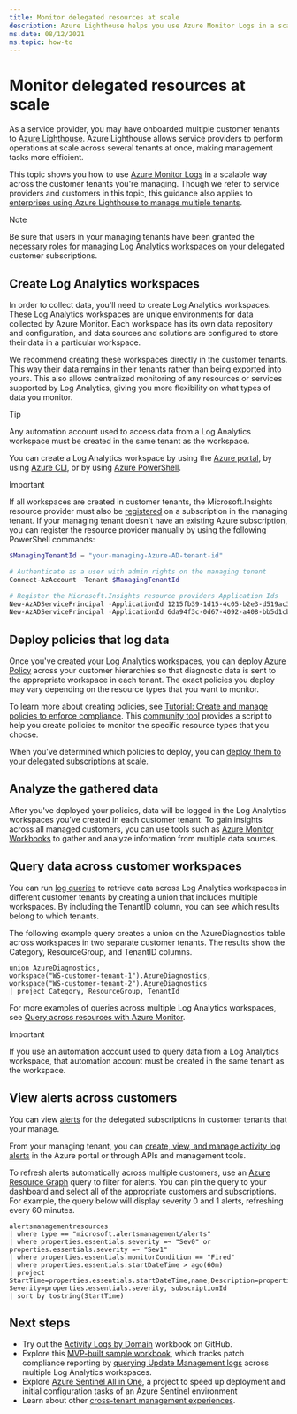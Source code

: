 ```yaml
---
title: Monitor delegated resources at scale
description: Azure Lighthouse helps you use Azure Monitor Logs in a scalable way across customer tenants.
ms.date: 08/12/2021
ms.topic: how-to
---
```


# Monitor delegated resources at scale

As a service provider, you may have onboarded multiple customer tenants to [Azure Lighthouse](../overview.md). Azure Lighthouse allows service providers to perform operations at scale across several tenants at once, making management tasks more efficient.

This topic shows you how to use [Azure Monitor Logs](../../azure-monitor/logs/data-platform-logs.md) in a scalable way across the customer tenants you're managing. Though we refer to service providers and customers in this topic, this guidance also applies to [enterprises using Azure Lighthouse to manage multiple tenants](../concepts/enterprise.md).

> [!NOTE]
> Be sure that users in your managing tenants have been granted the [necessary roles for managing Log Analytics workspaces](../../azure-monitor/logs/manage-access.md#manage-access-using-azure-permissions) on your delegated customer subscriptions.

## Create Log Analytics workspaces

In order to collect data, you'll need to create Log Analytics workspaces. These Log Analytics workspaces are unique environments for data collected by Azure Monitor. Each workspace has its own data repository and configuration, and data sources and solutions are configured to store their data in a particular workspace.

We recommend creating these workspaces directly in the customer tenants. This way their data remains in their tenants rather than being exported into yours. This also allows centralized monitoring of any resources or services supported by Log Analytics, giving you more flexibility on what types of data you monitor.

> [!TIP]
> Any automation account used to access data from a Log Analytics workspace must be created in the same tenant as the workspace.

You can create a Log Analytics workspace by using the [Azure portal](../../azure-monitor/logs/quick-create-workspace.md), by using [Azure CLI](../../azure-monitor/logs/quick-create-workspace-cli.md), or by using [Azure PowerShell](../../azure-monitor/logs/powershell-workspace-configuration.md).

> [!IMPORTANT]
> If all workspaces are created in customer tenants, the Microsoft.Insights resource provider must also be [registered](../azure-resource-manager/management/resource-providers-and-types.md#register-resource-provider) on a subscription in the managing tenant. If your managing tenant doesn't have an existing Azure subscription, you can register the resource provider manually by using the following PowerShell commands:
>
> ```powershell
> $ManagingTenantId = "your-managing-Azure-AD-tenant-id"
> 
> # Authenticate as a user with admin rights on the managing tenant
> Connect-AzAccount -Tenant $ManagingTenantId
> 
> # Register the Microsoft.Insights resource providers Application Ids
> New-AzADServicePrincipal -ApplicationId 1215fb39-1d15-4c05-b2e3-d519ac3feab4
> New-AzADServicePrincipal -ApplicationId 6da94f3c-0d67-4092-a408-bb5d1cb08d2d 
> ```

## Deploy policies that log data

Once you've created your Log Analytics workspaces, you can deploy [Azure Policy](../../governance/policy/index.yml) across your customer hierarchies so that diagnostic data is sent to the appropriate workspace in each tenant. The exact policies you deploy may vary depending on the resource types that you want to monitor.

To learn more about creating policies, see [Tutorial: Create and manage policies to enforce compliance](../../governance/policy/tutorials/create-and-manage.md). This [community tool](https://github.com/Azure/Azure-Lighthouse-samples/tree/master/tools/azure-diagnostics-policy-generator) provides a script to help you create policies to monitor the specific resource types that you choose.

When you've determined which policies to deploy, you can [deploy them to your delegated subscriptions at scale](policy-at-scale.md).

## Analyze the gathered data

After you've deployed your policies, data will be logged in the Log Analytics workspaces you've created in each customer tenant. To gain insights across all managed customers, you can use tools such as [Azure Monitor Workbooks](../../azure-monitor/visualize/workbooks-overview.md) to gather and analyze information from multiple data sources.

## Query data across customer workspaces

You can run [log queries](../../azure-monitor/logs/log-query-overview.md) to retrieve data across Log Analytics workspaces in different customer tenants by creating a union that includes multiple workspaces. By including the TenantID column, you can see which results belong to which tenants.

The following example query creates a union on the AzureDiagnostics table across workspaces in two separate customer tenants. The results show the Category, ResourceGroup, and TenantID columns.

``` Kusto
union AzureDiagnostics,
workspace("WS-customer-tenant-1").AzureDiagnostics,
workspace("WS-customer-tenant-2").AzureDiagnostics
| project Category, ResourceGroup, TenantId
```

For more examples of queries across multiple Log Analytics workspaces, see [Query across resources with Azure Monitor](../../azure-monitor/logs/cross-workspace-query.md).

> [!IMPORTANT]
> If you use an automation account used to query data from a Log Analytics workspace, that automation account must be created in the same tenant as the workspace.

## View alerts across customers

You can view [alerts](../../azure-monitor/alerts/alerts-overview.md) for the delegated subscriptions in customer tenants that your manage.

From your managing tenant, you can [create, view, and manage activity log alerts](../../azure-monitor/alerts/alerts-activity-log.md) in the Azure portal or through APIs and management tools.

To refresh alerts automatically across multiple customers, use an [Azure Resource Graph](../../governance/resource-graph/overview.md) query to filter for alerts. You can pin the query to your dashboard and select all of the appropriate customers and subscriptions. For example, the query below will display severity 0 and 1 alerts, refreshing every 60 minutes.

```kusto
alertsmanagementresources
| where type == "microsoft.alertsmanagement/alerts"
| where properties.essentials.severity =~ "Sev0" or properties.essentials.severity =~ "Sev1"
| where properties.essentials.monitorCondition == "Fired"
| where properties.essentials.startDateTime > ago(60m)
| project StartTime=properties.essentials.startDateTime,name,Description=properties.essentials.description, Severity=properties.essentials.severity, subscriptionId
| sort by tostring(StartTime)
```

## Next steps

- Try out the [Activity Logs by Domain](https://github.com/Azure/Azure-Lighthouse-samples/tree/master/templates/workbook-activitylogs-by-domain) workbook on GitHub.
- Explore this [MVP-built sample workbook](https://github.com/scautomation/Azure-Automation-Update-Management-Workbooks), which tracks patch compliance reporting by [querying Update Management logs](../../automation/update-management/query-logs.md) across multiple Log Analytics workspaces.
- Explore [Azure Sentinel All in One](https://github.com/Azure/Azure-Sentinel/tree/master/Tools/Sentinel-All-In-One), a project to speed up deployment and initial configuration tasks of an Azure Sentinel environment
- Learn about other [cross-tenant management experiences](../concepts/cross-tenant-management-experience.md).
